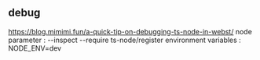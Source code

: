 debug
---
https://blog.mimimi.fun/a-quick-tip-on-debugging-ts-node-in-webst/
node parameter : --inspect --require ts-node/register
environment variables : NODE_ENV=dev